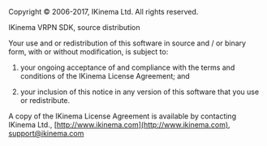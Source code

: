 Copyright © 2006-2017, IKinema Ltd. All rights reserved.

IKinema VRPN SDK, source distribution

Your use and or redistribution of this software in source and / or binary form, with or without modification, is subject to: 
1. your ongoing acceptance of and compliance with the terms and conditions of the IKinema License Agreement; and 

2. your inclusion of this notice in any version of this software that you use  or redistribute.

A copy of the IKinema License Agreement is available by contacting IKinema Ltd., [http://www.ikinema.com](http://www.ikinema.com), support@ikinema.com
